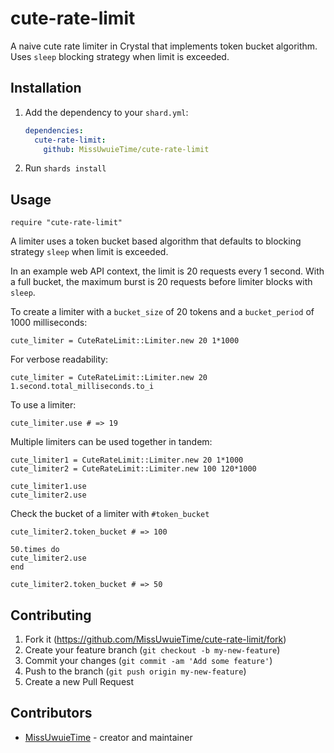# cute-rate-limit

A naive cute rate limiter in Crystal that implements token bucket algorithm. Uses
`sleep` blocking strategy when limit is exceeded.

## Installation

1. Add the dependency to your `shard.yml`:

   ```yaml
   dependencies:
     cute-rate-limit:
       github: MissUwuieTime/cute-rate-limit
   ```

2. Run `shards install`

## Usage

```crystal
require "cute-rate-limit"
```

A limiter uses a token bucket based algorithm that defaults to blocking
strategy `sleep` when limit is exceeded.

In an example web API context, the limit is 20 requests every 1 second. 
With a full bucket, the maximum burst is 20 requests before limiter blocks
with `sleep`.

To create a limiter with a `bucket_size` of 20 tokens and a `bucket_period`
of 1000 milliseconds:

```crystal
cute_limiter = CuteRateLimit::Limiter.new 20 1*1000
```

For verbose readability:

```crystal
cute_limiter = CuteRateLimit::Limiter.new 20 1.second.total_milliseconds.to_i
```

To use a limiter:

```crystal
cute_limiter.use # => 19
```

Multiple limiters can be used together in tandem:

```crystal
cute_limiter1 = CuteRateLimit::Limiter.new 20 1*1000
cute_limiter2 = CuteRateLimit::Limiter.new 100 120*1000

cute_limiter1.use
cute_limiter2.use
 ```

Check the bucket of a limiter with `#token_bucket`
```crystal
cute_limiter2.token_bucket # => 100

50.times do
cute_limiter2.use
end

cute_limiter2.token_bucket # => 50
```

## Contributing

1. Fork it (<https://github.com/MissUwuieTime/cute-rate-limit/fork>)
2. Create your feature branch (`git checkout -b my-new-feature`)
3. Commit your changes (`git commit -am 'Add some feature'`)
4. Push to the branch (`git push origin my-new-feature`)
5. Create a new Pull Request

## Contributors

- [MissUwuieTime](https://github.com/MissUwuieTime) - creator and maintainer

